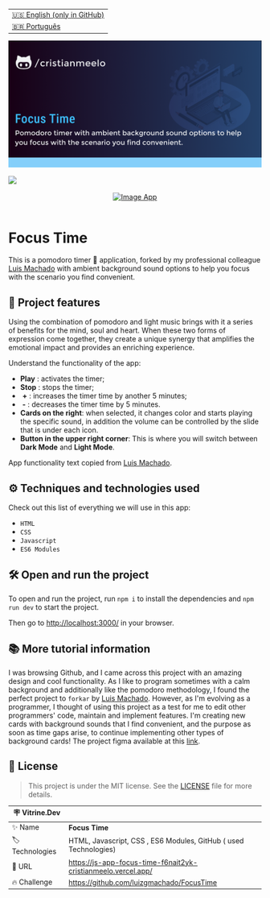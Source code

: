 <table align="right">
  <tr>
    <td>
      <a href="README-EN.md">🇺🇸 English (only in GitHub)</a>
    </td>
  </tr>
  <tr>
    <td>
      <a href="README.md">🇧🇷 Português</a>
    </td>
  </tr>
</table>

![](https://github.com/cristianmeelo/js-app-focus-time/blob/main/thumbnail-en.png?raw=true)

![](https://github.com/cristianmeelo/js-app-focus-time/blob/main/thumbnail-mockup.png?raw=true#vitrinedev)

<div align="center">
<a href="https://js-app-focus-time-f6nait2yk-cristianmeelo.vercel.app/">
  <img src="https://img.shields.io/badge/-CHECK%20HERE-lightblue"
  alt="Image App" >
</a>
</div>

<br/>

# Focus Time

This is a pomodoro timer 🍅 application, forked by my professional colleague [Luis Machado](https://github.com/luizgmachado/FocusTime) with ambient background sound options to help you focus with the scenario you find convenient.




## 🔨 Project features

Using the combination of pomodoro and light music brings with it a series of benefits for the mind, soul and heart. When these two forms of expression come together, they create a unique synergy that amplifies the emotional impact and provides an enriching experience.

Understand the functionality of the app:

- **Play** : activates the timer;
- **Stop** : stops the timer;
- ​ **\+** : increases the timer time by another 5 minutes;
- ​ **\-** : decreases the timer time by 5 minutes.
- **Cards on the right**: when selected, it changes color and starts playing the specific sound, in addition the volume can be controlled by the slide that is under each icon.
- **Button in the upper right corner**: This is where you will switch between **Dark Mode** and **Light Mode**.

App functionality text copied from [Luis Machado](https://github.com/luizgmachado/FocusTime).

## ⚙️ Techniques and technologies used

Check out this list of everything we will use in this app:

- `HTML`
- `CSS`
- `Javascript`
- `ES6 Modules`

## 🛠️ Open and run the project

To open and run the project, run `npm i` to install the dependencies and `npm run dev` to start the project.

Then go to <a href="http://localhost:3000/">http://localhost:3000/</a> in your browser.

## 📚 More tutorial information

I was browsing Github, and I came across this project with an amazing design and cool functionality. As I like to program sometimes with a calm background and additionally like the pomodoro methodology, I found the perfect project to `forkar` by [Luis Machado](https://github.com/luizgmachado/FocusTime). However, as I'm evolving as a programmer, I thought of using this project as a test for me to edit other programmers' code, maintain and implement features. I'm creating new cards with background sounds that I find convenient, and the purpose as soon as time gaps arise, to continue implementing other types of background cards! The project figma available at this [link](<https://www.figma.com/file/XoEy9LwIv3snZntgVqXgbA/Stage-05---Dark-Mode-FocusTimer-(Copy)?node-id=0%3A1&t=D6mSRBpsFyY6dX6H -0>).

## 📝 License

> This project is under the MIT license. See the [LICENSE](.github/LICENSE.md) file for more details.

| :placard: Vitrine.Dev |                                                                  |
| --------------------- | ---------------------------------------------------------------- |
| :sparkles: Name       | **Focus Time**                                                   |
| :label: Technologies  | HTML, Javascript, CSS , ES6 Modules, GitHub ( used Technologies) |
| :rocket: URL          | https://js-app-focus-time-f6nait2yk-cristianmeelo.vercel.app/    |
| :fire: Challenge      | https://github.com/luizgmachado/FocusTime                        |
